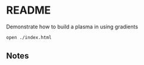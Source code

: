 # README
Demonstrate how to build a plasma in using gradients

```sh
open ./index.html
```


## Notes

